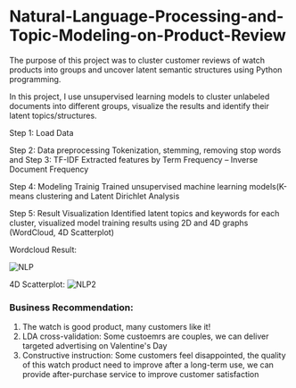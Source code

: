 # Natural-Language-Processing-and-Topic-Modeling-on-Product-Review

The purpose of this project was to cluster customer reviews of watch products into groups and uncover latent semantic structures using Python programming.

In this project, I use unsupervised learning models to cluster unlabeled documents into different groups, visualize the results and identify their latent topics/structures.


Step 1: Load Data

Step 2: Data preprocessing 
        Tokenization, stemming, removing stop words and 
Step 3: TF-IDF
        Extracted features by Term Frequency – Inverse Document Frequency
        
Step 4: Modeling Trainig 
        Trained unsupervised machine learning models(K-means clustering and Latent Dirichlet Analysis
        
Step 5: Result Visualization
        Identified latent topics and keywords for each cluster, visualized model training results using 2D and 4D graphs (WordCloud, 4D Scatterplot) 


Wordcloud Result:

![NLP](https://github.com/user-attachments/assets/f4afaa56-11bf-428b-a8d0-7db1285d1236)


4D Scatterplot: 
![NLP2](https://github.com/user-attachments/assets/e97c3f2a-b9c1-415b-872d-1a93e9a79bcd)


### Business Recommendation:
1. The watch is good product, many customers like it!
2. LDA cross-validation: Some custoemrs are couples, we can deliver targeted advertising on Valentine's Day
3. Constructive instruction: Some customers feel disappointed, the quality of this watch product need to improve after a long-term use, we can provide after-purchase service to improve customer satisfaction
